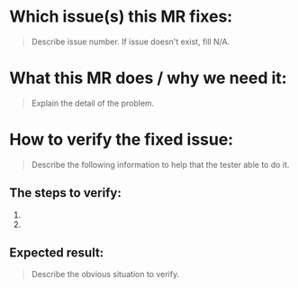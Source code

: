 # Which issue(s) this MR fixes:

> Describe issue number. If issue doesn't exist, fill N/A.

# What this MR does / why we need it:

> Explain the detail of the problem.

# How to verify the fixed issue:

> Describe the following information to help that the tester able to do it.

## The steps to verify:

1.
2.

## Expected result:

> Describe the obvious situation to verify.
